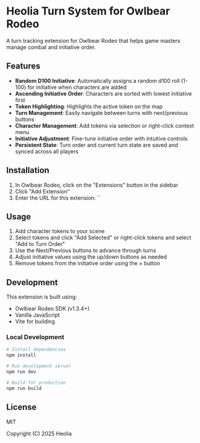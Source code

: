 # Heolia Turn System for Owlbear Rodeo

A turn tracking extension for Owlbear Rodeo that helps game masters manage combat and initiative order.

## Features

- **Random D100 Initiative**: Automatically assigns a random d100 roll (1-100) for initiative when characters are added
- **Ascending Initiative Order**: Characters are sorted with lowest initiative first
- **Token Highlighting**: Highlights the active token on the map
- **Turn Management**: Easily navigate between turns with next/previous buttons
- **Character Management**: Add tokens via selection or right-click context menu
- **Initiative Adjustment**: Fine-tune initiative order with intuitive controls
- **Persistent State**: Turn order and current turn state are saved and synced across all players

## Installation

1. In Owlbear Rodeo, click on the "Extensions" button in the sidebar
2. Click "Add Extension"
3. Enter the URL for this extension: ``

## Usage

1. Add character tokens to your scene
2. Select tokens and click "Add Selected" or right-click tokens and select "Add to Turn Order"
3. Use the Next/Previous buttons to advance through turns
4. Adjust initiative values using the up/down buttons as needed
5. Remove tokens from the initiative order using the × button

## Development

This extension is built using:
- Owlbear Rodeo SDK (v1.3.4+)
- Vanilla JavaScript
- Vite for building

### Local Development

```bash
# Install dependencies
npm install

# Run development server
npm run dev

# Build for production
npm run build
```

## License

MIT

Copyright (C) 2025 Heolia

